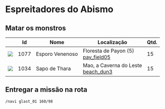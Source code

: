 # Espreitadores do Abismo

## Matar os monstros

| | Id | Nome | Localização | Qtd. |
| - | - | - | - | - |
| <img src="https://file5s.ratemyserver.net/mobs/1077.gif"> | 1077 | <a src="https://ratemyserver.net/mob_db.php?mob_id=1077&small=1&back=1" target="_blank">Esporo Venenoso</a> | Floresta de Payon (5)<br><a href="https://ratemyserver.net/index.php?page=npc_shop_warp&map=pay_fild05" target="_blank">pay_field05</a> | 15 |
| <img src="https://file5s.ratemyserver.net/mobs/1034.gif"> | 1034 | <a src="https://ratemyserver.net/mob_db.php?mob_id=1034&small=1&back=1" target="_blank">Sapo de Thara</a> | Mao, a Caverna do Leste<br><a href="https://ratemyserver.net/index.php?page=npc_shop_warp&map=beach_dun3" target="_blank">beach_dun3</a><span></span> | 15 |

## Entregar a missão na rota

```
/navi glast_01 160/98
```